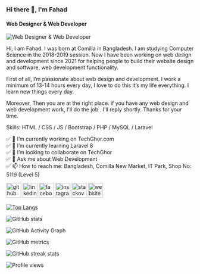 ### Hi there 👋, I'm Fahad
#### Web Designer & Web Developer
![Web Designer & Web Developer](https://scontent.fdac109-1.fna.fbcdn.net/v/t39.30808-6/s960x960/244629478_1035245183975791_1935169162171138192_n.jpg?_nc_cat=105&ccb=1-5&_nc_sid=e3f864&_nc_eui2=AeHe3YUO7J8Oaq3woOrIgJvtMYkBsGBrXPgxiQGwYGtc-HwthsgpJvVdL8sjl9u1oFYJeUQvVCfmCK9-bxG32O_5&_nc_ohc=kWc9A-WWNh0AX_FHRvd&_nc_ht=scontent.fdac109-1.fna&oh=00_AT_rNrpyntF2MaTehnhhuOehs29UIoJ3bFpHng_A5MqMRQ&oe=61EE75C5)

Hi, I am Fahad. I was born at Comilla in Bangladesh. I am studying Computer Science in the 2018-2019 session. Now I have been working on web design and development since 2021 for helping people to build their website design and software, web development functionality.

First of all, I’m passionate about web design and development. I work a minimum of 13-14 hours every day, I love to do this it’s my life everything. I learn new things every day.

Moreover, Then you are at the right place. if you have any web design and web development work, I'll do the job . I'll reply shortly. Thanks for your time.

Skills:  HTML / CSS / JS / Bootstrap / PHP / MySQL / Laravel 

✅ 🔭 I’m currently working on TechGhor.com <br>
✅ 🌱 I’m currently learning Laravel 8 <br>
✅ 👯 I’m looking to collaborate on TechGhor <br>
✅ 💬 Ask me about Web Development <br>
✅ 📫 How to reach me: Bangladesh, Comilla New Market, IT Park,  Shop No: 5119 (Level 5) 



[<img src='https://cdn.jsdelivr.net/npm/simple-icons@3.0.1/icons/github.svg' alt='github' height='40'>](https://github.com/Fahad909)
[<img src='https://cdn.jsdelivr.net/npm/simple-icons@3.0.1/icons/linkedin.svg' alt='linkedin' height='40'>](https://www.linkedin.com/in/md-fahad-a92825214/) 
[<img src='https://cdn.jsdelivr.net/npm/simple-icons@3.0.1/icons/facebook.svg' alt='facebook' height='40'>](https://www.facebook.com/mdfahad909) 
[<img src='https://cdn.jsdelivr.net/npm/simple-icons@3.0.1/icons/instagram.svg' alt='instagram' height='40'>](https://www.instagram.com/md_fahad_909/) 
[<img src='https://cdn.jsdelivr.net/npm/simple-icons@3.0.1/icons/stackoverflow.svg' alt='stackoverflow' height='40'>](https://stackoverflow.com/users/https://stackoverflow.com/users/12206027/md-fahad) 
[<img src='https://cdn.jsdelivr.net/npm/simple-icons@3.0.1/icons/icloud.svg' alt='website' height='40'>](www.techghor.com)  

[![Top Langs](https://github-readme-stats.vercel.app/api/top-langs/?username=Fahad909)](https://github.com/anuraghazra/github-readme-stats)

![GitHub stats](https://github-readme-stats.vercel.app/api?username=Fahad909&show_icons=true&count_private=true)  

![GitHub Activity Graph](https://activity-graph.herokuapp.com/graph?username=Fahad909)  

![GitHub metrics](https://metrics.lecoq.io/Fahad909)  

![GitHub streak stats](https://github-readme-streak-stats.herokuapp.com/?user=Fahad909)  

![Profile views](https://gpvc.arturio.dev/Fahad909)  
